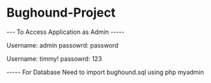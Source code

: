 # Bughound-Project

--- To Access Application as Admin -----

Username: admin
passowrd: password

Username: timmy!
passowrd: 123


----- For Database 
 Need to import bughound.sql using php myadmin
